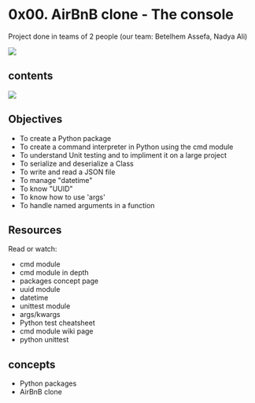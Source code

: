 # 0x00. AirBnB clone - The console

Project done in teams of 2 people (our team: Betelhem Assefa, Nadya Ali)

<img src="https://s3.amazonaws.com/alx-intranet.hbtn.io/uploads/medias/2018/6/65f4a1dd9c51265f49d0.png?X-Amz-Algorithm=AWS4-HMAC-SHA256&X-Amz-Credential=AKIARDDGGGOUSBVO6H7D%2F20231109%2Fus-east-1%2Fs3%2Faws4_request&X-Amz-Date=20231109T081924Z&X-Amz-Expires=86400&X-Amz-SignedHeaders=host&X-Amz-Signature=ac6659d28fd2e17b07c1c17eaabb80eb3b4336814190578c5c8b1354cd5c6d0e">

## contents
<img src="https://s3.amazonaws.com/alx-intranet.hbtn.io/uploads/medias/2018/6/815046647d23428a14ca.png?X-Amz-Algorithm=AWS4-HMAC-SHA256&X-Amz-Credential=AKIARDDGGGOUSBVO6H7D%2F20231109%2Fus-east-1%2Fs3%2Faws4_request&X-Amz-Date=20231109T081924Z&X-Amz-Expires=86400&X-Amz-SignedHeaders=host&X-Amz-Signature=fdcf8961cc77214284d2250872c487bda75bdb58ff4a21cc98968ac716c40f55">

## Objectives

  - To create a Python package
  - To create a command interpreter in Python using the cmd module
  - To understand Unit testing and to impliment it on a large project
  - To serialize and deserialize a Class
  - To write and read a JSON file
  - To manage "datetime"
  - To know "UUID"
  - To know how to use 'args'
  - To handle named arguments in a function

## Resources
  
Read or watch:

  - cmd module
  - cmd module in depth
  - packages concept page
  - uuid module
  - datetime
  - unittest module
  - args/kwargs
  - Python test cheatsheet
  - cmd module wiki page
  - python unittest

## concepts 

* Python packages
* AirBnB clone
